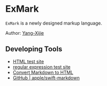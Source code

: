 # ExMark

`ExMark` is a newly designed markup language.

Author: [Yang-Xijie](https://github.com/Yang-Xijie)

## Developing Tools

- [HTML test site](https://htmlcodeeditor.com)
- [regular expression test site](https://regexr.com)
- [Convert Markdown to HTML](https://markdowntohtml.com)
- [GitHub | apple/swift-markdown](https://github.com/apple/swift-markdown)
